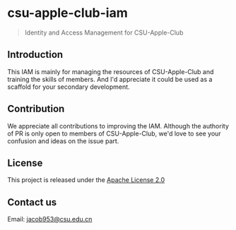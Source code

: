 # csu-apple-club-iam
> Identity and Access Management for CSU-Apple-Club

## Introduction

This IAM is mainly for managing the resources of CSU-Apple-Club and training the skills of members. And I'd appreciate it could be used as a scaffold for your secondary development.

## Contribution

We appreciate all contributions to improving the IAM. Although the authority of PR is only open to members of  CSU-Apple-Club, we'd love to see your confusion and ideas on the issue part.

## License

This project is released under the [Apache License 2.0](https://github.com/Jacob953/csu-apple-club-iam/blob/main/LICENSE)

## Contact us

Email: jacob953@csu.edu.cn
